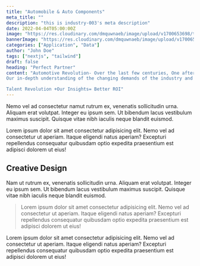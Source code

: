 ```yaml
---
title: "Automobile & Auto Components"
meta_title: ""
description: "this is industry-003's meta description"
date: 2022-04-04T05:00:00Z
image: "https://res.cloudinary.com/dmquwnaeb/image/upload/v1700653698/talentWorkx/qid9f08v31xgvtcw9ldj.png"
bannerImage: "https://res.cloudinary.com/dmquwnaeb/image/upload/v1700653698/talentWorkx/qid9f08v31xgvtcw9ldj.png"
categories: ["Application", "Data"]
author: "John Doe"
tags: ["nextjs", "tailwind"]
draft: false
heading: "Perfect Partner"
content: "Automotive Revolution- Over the last few centuries, One after the other has led us to the core of the fourth Industrial Revolution where the convergence of technology and humans is quickly barreling us deep into a new chapter in Human development enabled by extraordinary Technology. Automobiles and Auto Components both transitioned from one stage to another fueling demand for extraordinary talent to meet the changing demands everyday. We comprehend the shifts in Talent Trends, Government Regulations, operational costs and many more.
Our in-depth understanding of the changing demands of the industry and talent landscape allows us to effectively curate a “search and selection” solution to build your talent pool who not only meet the desired criteria but also possess the elusive X factors which edges them out over the competition. These are the talents who will make the difference as economic shifts happen across the international Industrial & Chemicals Landscape.

Talent Revolution +Our Insights= Better ROI"
---
```


Nemo vel ad consectetur namut rutrum ex, venenatis sollicitudin urna. Aliquam erat volutpat. Integer eu ipsum sem. Ut bibendum lacus vestibulum maximus suscipit. Quisque vitae nibh iaculis neque blandit euismod.

Lorem ipsum dolor sit amet consectetur adipisicing elit. Nemo vel ad consectetur ut aperiam. Itaque eligendi natus aperiam? Excepturi repellendus consequatur quibusdam optio expedita praesentium est adipisci dolorem ut eius!

## Creative Design

Nam ut rutrum ex, venenatis sollicitudin urna. Aliquam erat volutpat. Integer eu ipsum sem. Ut bibendum lacus vestibulum maximus suscipit. Quisque vitae nibh iaculis neque blandit euismod.

> Lorem ipsum dolor sit amet consectetur adipisicing elit. Nemo vel ad consectetur ut aperiam. Itaque eligendi natus aperiam? Excepturi repellendus consequatur quibusdam optio expedita praesentium est adipisci dolorem ut eius!

Lorem ipsum dolor sit amet consectetur adipisicing elit. Nemo vel ad consectetur ut aperiam. Itaque eligendi natus aperiam? Excepturi repellendus consequatur quibusdam optio expedita praesentium est adipisci dolorem ut eius!
